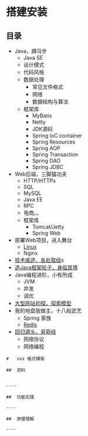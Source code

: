 #   搭建安装


##  目录
-   Java，蹲马步
    -   Java SE
    -   设计模式
    -   代码风格
    -   数据处理
        -   常见文件格式
        -   网络
        -   数据结构与算法
    -   框架库
        -   MyBatis
        -   Netty
        -   JDK源码
        -   Spring IoC container
        -   Spring Resources
        -   Spring AOP
        -   Spring Transaction
        -   Spring DAO
        -   Spring JDBC
-   Web后端，三脚猫功夫
    -   HTTP/HTTPs
    -   SQL
    -   MySQL
    -   Java EE
    -   RPC
    -   电商。。
    -   框架库
        -   Tomcat/Jetty
        -   Spring Web
-   部署Web项目，进入舞台
    -   [Linux](linux/README.md)
    -   Nginx
-   [技术痕迹，各处取经](a00/README.md)s
-   [造Java框架轮子，身临其境](c00/README.md)
-   Java编程进阶，小有所成
    -   JVM
    -   并发
    -   调优
-   [大型网站初探，探索模型](z00/README.md)
-   我的地盘我做主，十八般武艺
    -   Spring 家族
    -   [Redis](redis/README.md)
-   [回归源头，易筋经](x00/README.md)
    -   网络协议
    -   网络编程



````
#   xxx 格式模板

##  资料


----

##  功能实践

----

##  原理理解

----
````


